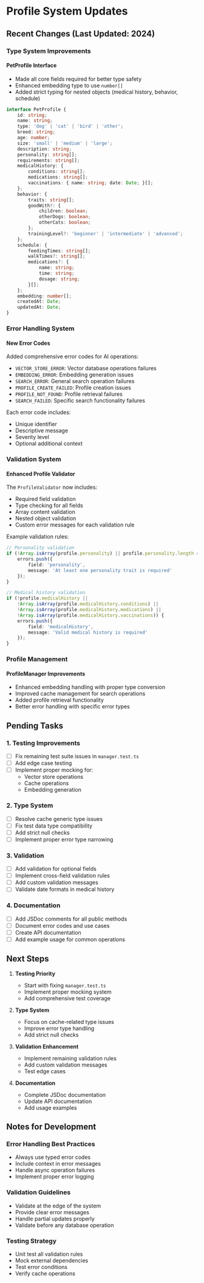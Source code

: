 # Profile System Updates

## Recent Changes (Last Updated: 2024)

### Type System Improvements

#### PetProfile Interface
- Made all core fields required for better type safety
- Enhanced embedding type to use `number[]`
- Added strict typing for nested objects (medical history, behavior, schedule)

```typescript
interface PetProfile {
    id: string;
    name: string;
    type: 'dog' | 'cat' | 'bird' | 'other';
    breed: string;
    age: number;
    size: 'small' | 'medium' | 'large';
    description: string;
    personality: string[];
    requirements: string[];
    medicalHistory: {
        conditions: string[];
        medications: string[];
        vaccinations: { name: string; date: Date; }[];
    };
    behavior: {
        traits: string[];
        goodWith?: {
            children: boolean;
            otherDogs: boolean;
            otherCats: boolean;
        };
        trainingLevel?: 'beginner' | 'intermediate' | 'advanced';
    };
    schedule: {
        feedingTimes: string[];
        walkTimes?: string[];
        medications?: {
            name: string;
            time: string;
            dosage: string;
        }[];
    };
    embedding: number[];
    createdAt: Date;
    updatedAt: Date;
}
```

### Error Handling System

#### New Error Codes
Added comprehensive error codes for AI operations:
- `VECTOR_STORE_ERROR`: Vector database operations failures
- `EMBEDDING_ERROR`: Embedding generation issues
- `SEARCH_ERROR`: General search operation failures
- `PROFILE_CREATE_FAILED`: Profile creation issues
- `PROFILE_NOT_FOUND`: Profile retrieval failures
- `SEARCH_FAILED`: Specific search functionality failures

Each error code includes:
- Unique identifier
- Descriptive message
- Severity level
- Optional additional context

### Validation System

#### Enhanced Profile Validator
The `ProfileValidator` now includes:
- Required field validation
- Type checking for all fields
- Array content validation
- Nested object validation
- Custom error messages for each validation rule

Example validation rules:
```typescript
// Personality validation
if (!Array.isArray(profile.personality) || profile.personality.length === 0) {
    errors.push({
        field: 'personality',
        message: 'At least one personality trait is required'
    });
}

// Medical history validation
if (!profile.medicalHistory || 
    !Array.isArray(profile.medicalHistory.conditions) ||
    !Array.isArray(profile.medicalHistory.medications) ||
    !Array.isArray(profile.medicalHistory.vaccinations)) {
    errors.push({
        field: 'medicalHistory',
        message: 'Valid medical history is required'
    });
}
```

### Profile Management

#### ProfileManager Improvements
- Enhanced embedding handling with proper type conversion
- Improved cache management for search operations
- Added profile retrieval functionality
- Better error handling with specific error types

## Pending Tasks

### 1. Testing Improvements
- [ ] Fix remaining test suite issues in `manager.test.ts`
- [ ] Add edge case testing
- [ ] Implement proper mocking for:
  - Vector store operations
  - Cache operations
  - Embedding generation

### 2. Type System
- [ ] Resolve cache generic type issues
- [ ] Fix test data type compatibility
- [ ] Add strict null checks
- [ ] Implement proper error type narrowing

### 3. Validation
- [ ] Add validation for optional fields
- [ ] Implement cross-field validation rules
- [ ] Add custom validation messages
- [ ] Validate date formats in medical history

### 4. Documentation
- [ ] Add JSDoc comments for all public methods
- [ ] Document error codes and use cases
- [ ] Create API documentation
- [ ] Add example usage for common operations

## Next Steps

1. **Testing Priority**
   - Start with fixing `manager.test.ts`
   - Implement proper mocking system
   - Add comprehensive test coverage

2. **Type System**
   - Focus on cache-related type issues
   - Improve error type handling
   - Add strict null checks

3. **Validation Enhancement**
   - Implement remaining validation rules
   - Add custom validation messages
   - Test edge cases

4. **Documentation**
   - Complete JSDoc documentation
   - Update API documentation
   - Add usage examples

## Notes for Development

### Error Handling Best Practices
- Always use typed error codes
- Include context in error messages
- Handle async operation failures
- Implement proper error logging

### Validation Guidelines
- Validate at the edge of the system
- Provide clear error messages
- Handle partial updates properly
- Validate before any database operation

### Testing Strategy
- Unit test all validation rules
- Mock external dependencies
- Test error conditions
- Verify cache operations
